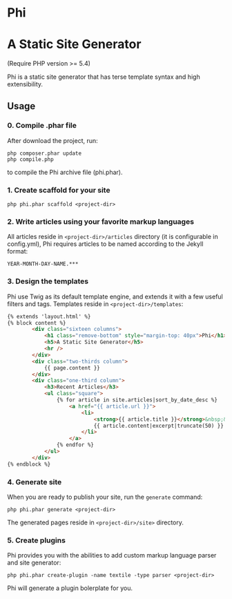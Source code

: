 # Phi

# A Static Site Generator

(Require PHP version >= 5.4)

Phi is a static site generator that has terse template syntax and high extensibility.

## Usage 

### 0. Compile .phar file

After download the project, run:

```
php composer.phar update
php compile.php
```

to compile the Phi archive file (phi.phar).

### 1. Create scaffold for your site

```
php phi.phar scaffold <project-dir>
```

### 2. Write articles using your favorite markup languages

All articles reside in ```<project-dir>/articles``` directory (it is configurable in config.yml), Phi requires articles to be named according to the Jekyll format:

```
YEAR-MONTH-DAY-NAME.***
```

### 3. Design the templates

Phi use Twig as its default template engine, and extends it with a few useful filters and tags. Templates reside in ```<project-dir>/templates```:

```html
{% extends 'layout.html' %}
{% block content %}
		<div class="sixteen columns">
			<h1 class="remove-bottom" style="margin-top: 40px">Phi</h1>
			<h5>A Static Site Generator</h5>
			<hr />
		</div>
		<div class="two-thirds column">
			{{ page.content }}
		</div>
		<div class="one-third column">
			<h3>Recent Articles</h3>
			<ul class="square">
				{% for article in site.articles|sort_by_date_desc %}
					<a href="{{ article.url }}">
						<li>
							<strong>{{ article.title }}</strong>&nbsp;&nbsp;
							{{ article.content|excerpt|truncate(50) }}
						</li>
					</a>
				{% endfor %}
			</ul>
		</div>
{% endblock %}
```

### 4. Generate site

When you are ready to publish your site, run the ```generate``` command:

```
php phi.phar generate <project-dir>
```

The generated pages reside in ```<project-dir>/site>``` directory.

### 5. Create plugins

Phi provides you with the abilities to add custom markup language parser and site generator:

```
php phi.phar create-plugin -name textile -type parser <project-dir>
```

Phi will generate a plugin bolerplate for you.